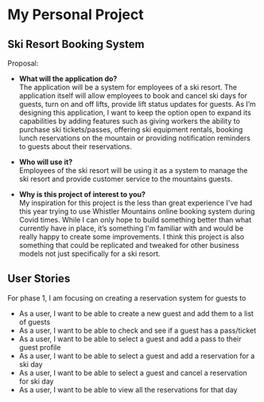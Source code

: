 # My Personal Project

## Ski Resort Booking System

Proposal:

- **What will the application do?**  
  The application will be a system for employees of a ski resort. The application itself will allow employees to book
  and cancel ski days for guests, turn on and off lifts, provide lift status updates for guests.  As I’m designing this
  application, I want to keep the option open to expand its capabilities by adding features such as giving workers the
  ability to purchase ski tickets/passes, offering ski equipment rentals, booking lunch reservations on the mountain or
  providing notification reminders to guests about their reservations.


- **Who will use it?**  
  Employees of the ski resort will be using it as a system to manage the ski resort and provide customer service to the
  mountains guests.


- **Why is this project of interest to you?**  
  My inspiration for this project is the less than great experience I've had this year trying to use Whistler Mountains
  online booking system during Covid times. While I can only hope to build something better than what currently have in
  place, it’s something I'm familiar with and would be really happy to create some improvements.  I think this project
  is also something that could be replicated and tweaked for other business models not just specifically for a ski
  resort.
 
  
## User Stories

For phase 1, I am focusing on creating a reservation system for guests to 

- As a user, I want to be able to create a new guest and add them to a list of guests
- As a user, I want to be able to check and see if a guest has a pass/ticket 
- As a user, I want to be able to select a guest and add a pass to their guest profile
- As a user, I want to be able to select a guest and add a reservation for a ski day
- As a user, I want to be able to select a guest and cancel a reservation for ski day
- As a user, I want to be able to view all the reservations for that day




